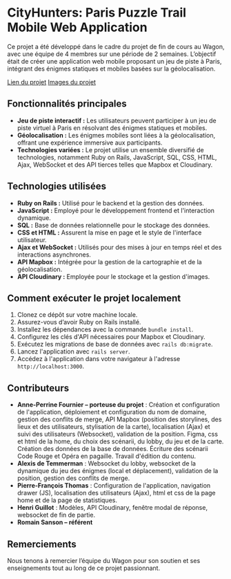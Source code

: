 # CityHunters: Paris Puzzle Trail Mobile Web Application

Ce projet a été développé dans le cadre du projet de fin de cours au Wagon, avec une équipe de 4 membres sur une période de 2 semaines. L’objectif était de créer une application web mobile proposant un jeu de piste à Paris, intégrant des énigmes statiques et mobiles basées sur la géolocalisation.

[Lien du projet](https://www.cityhunters.site/)
[Images du projet](https://troopl.com/anneperrinefournier/cityhunters)

## Fonctionnalités principales

- **Jeu de piste interactif :** Les utilisateurs peuvent participer à un jeu de piste virtuel à Paris en résolvant des énigmes statiques et mobiles.
- **Géolocalisation :** Les énigmes mobiles sont liées à la géolocalisation, offrant une expérience immersive aux participants.
- **Technologies variées :** Le projet utilise un ensemble diversifié de technologies, notamment Ruby on Rails, JavaScript, SQL, CSS, HTML, Ajax, WebSocket et des API tierces telles que Mapbox et Cloudinary.

## Technologies utilisées

- **Ruby on Rails :** Utilisé pour le backend et la gestion des données.
- **JavaScript :** Employé pour le développement frontend et l'interaction dynamique.
- **SQL :** Base de données relationnelle pour le stockage des données.
- **CSS et HTML :** Assurent la mise en page et le style de l'interface utilisateur.
- **Ajax et WebSocket :** Utilisés pour des mises à jour en temps réel et des interactions asynchrones.
- **API Mapbox :** Intégrée pour la gestion de la cartographie et de la géolocalisation.
- **API Cloudinary :** Employée pour le stockage et la gestion d'images.

## Comment exécuter le projet localement

1. Clonez ce dépôt sur votre machine locale.
2. Assurez-vous d’avoir Ruby on Rails installé.
3. Installez les dépendances avec la commande `bundle install`.
4. Configurez les clés d'API nécessaires pour Mapbox et Cloudinary.
5. Exécutez les migrations de base de données avec `rails db:migrate`.
6. Lancez l'application avec `rails server`.
7. Accédez à l'application dans votre navigateur à l'adresse `http://localhost:3000`.

## Contributeurs

- **Anne-Perrine Fournier – porteuse du projet** : Création et configuration de l'application, déploiement et configuration du nom de domaine, gestion des conflits de merge, API Mapbox (position des storylines, des lieux et des utilisateurs, stylisation de la carte), localisation (Ajax) et suivi des utilisateurs (Websocket), validation de la position. Figma, css et html de la home, du choix des scénarii, du lobby, du jeu et de la carte. Création des données de la base de données. Écriture des scénarii Code Rouge et Opéra en pagaille. Travail d'édition du contenu.
- **Alexis de Temmerman** : Websocket du lobby, websocket de la dynamique du jeu des énigmes (local et déplacement), validation de la position, gestion des conflits de merge.
- **Pierre-François Thomas** : Configuration de l'application, navigation drawer (JS), localisation des utilisateurs (Ajax), html et css de la page home et de la page de statistiques.
- **Henri Guillot** : Modèles, API Cloudinary, fenêtre modal de réponse, websocket de fin de partie.
- **Romain Sanson – référent**

## Remerciements

Nous tenons à remercier l’équipe du Wagon pour son soutien et ses enseignements tout au long de ce projet passionnant.
